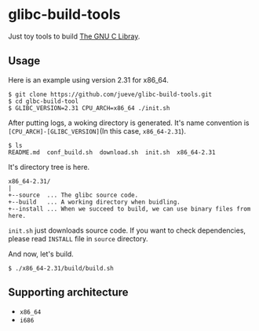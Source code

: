 # glibc-build-tools

Just toy tools to build [The GNU C Libray](https://www.gnu.org/software/libc/libc.html).

## Usage

Here is an example using version 2.31 for x86_64.

```
$ git clone https://github.com/jueve/glibc-build-tools.git
$ cd glbc-build-tool
$ GLIBC_VERSION=2.31 CPU_ARCH=x86_64 ./init.sh
```

After putting logs, a woking directory is generated.
It's name convention is `[CPU_ARCH]-[GLIBC_VERSION]`(In this case, `x86_64-2.31`).

```
$ ls
README.md  conf_build.sh  download.sh  init.sh  x86_64-2.31
```

It's directory tree is here.

```
x86_64-2.31/
|
+--source  ... The glibc source code.
+--build   ... A working directory when buidling.
+--install ... When we succeed to build, we can use binary files from here.
```

`init.sh` just downloads source code. If you want to check dependencies, please read `INSTALL` file in `source` directory.

And now, let's build.

```
$ ./x86_64-2.31/build/build.sh
```

## Supporting architecture

- `x86_64`
- `i686`

